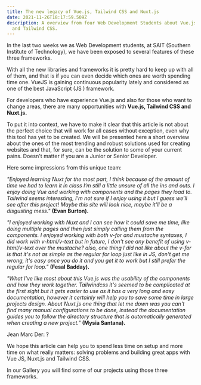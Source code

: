 ```yaml
---
title: The new legacy of Vue.js, Tailwind CSS and Nuxt.js
date: 2021-11-26T18:17:59.509Z
description: A overview from four Web Development Students about Vue.js, Nuxt.js
  and Tailwind CSS.
---
```

In the last two weeks we as Web Development students, at SAIT (Southern Institute of Technology), we have been exposed to several features of these three frameworks.

With all the new libraries and frameworks it is pretty hard to keep up with all of them, and that is if you can even decide which ones are worth spending time one. VueJS is gaining continuous popularity lately and considered as one of the best JavaScript (JS ) framework.

For developers who have experience Vue.js and also for those who want to change areas, there are many opportunities with **Vue.js, Tailwind CSS and Nuxt.js.**

To put it into context, we have to make it clear that this article is not about the perfect choice that will work for all cases without exception, even why this tool has yet to be created. We will be presented here a short overview about the  ones of the most trending and robust solutions used for creating websites and that, for sure, can be the solution to some of your current pains. Doesn't matter if you are a Junior or Senior Developer.

Here some impressions from this unique team:

 *"Enjoyed learning Nuxt for the most part, I think because of the amount of time we had to learn it in class I’m still a little unsure of all the ins and outs. I enjoy doing Vue and working with components and the pages they load to. Tailwind seems interesting, I’m not sure if I enjoy using it but I guess we’ll see after this project! Maybe this site will look nice, maybe it’ll be a disgusting mess."* **(Evan Burton).**                      

*"I enjoyed working with Nuxt and I can see how it could save me time, like doing multiple pages and then just simply calling them from the components. I enjoyed working with both v-for and mustache syntaxes, I did work with v-html/v-text but in future, I don't see any benefit of using v-html/v-text over the mustache? also, one thing I did not like about the v-for is that it's not as simple as the regular for loop just like in JS, don't get me wrong, it's easy once you do it and you get it to work but I still prefer the regular for loop."* **(Fesal Badday).**

*"What I've like most about this Vue.js was the usability of the components and how they work together. Tailwindcss it's seemed to be complicated at the first sight but it gets easier to use as it has a very long and easy documentation, however it certainly will help you to save some time in large projects design. About Nuxt.js one thing that let me down was you can't find many manual configurations to be done, instead the documentation guides you to follow the directory structure that is automatically generated when creating a new project."* **(Mysia Santana).**

Jean Marc Der: ?

We hope this article can help you to spend  less time on setup and more time on what really matters: solving problems and building great apps with Vue JS, Nuxt.js and Tailwind CSS. 

In our Gallery you will find some of our projects using those three frameworks.